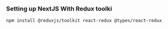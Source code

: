 ### Setting up NextJS With Redux toolki

```
npm install @reduxjs/toolkit react-redux @types/react-redux
```

